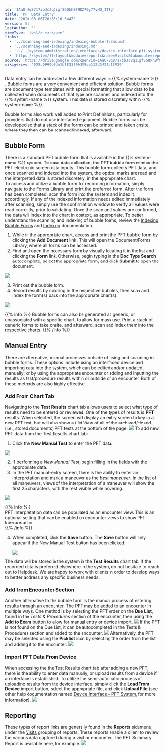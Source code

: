 ```yaml
---
id: '1AaU-2q8717ibJc2q1igfSGQkhBf9D270y77vHQ_ITFg'
title: 'PFT Data Entry'
date: '2020-03-06T20:35:16.544Z'
version: 51
lastAuthor: ''
mimeType: 'text/x-markdown'
links:
  - '../scanning-and-indexing/indexing-bubble-forms.md'
  - '../scanning-and-indexing/indexing.md'
  - '../../system-administration/interfaces/device-interface-pft-system.md'
  - 'https://system/?f=layout&module=reports&name=Visits&tabmodule=reports&t=Visits&tabmodule=reports&tabselect=Visits'
source: 'https://drive.google.com/open?id=1AaU-2q8717ibJc2q1igfSGQkhBf9D270y77vHQ_ITFg'
wikigdrive: '028c9969b6de1b1821f0b338eb112d2421a13029'
---
```

Data entry can be addressed a few different ways in {{% system-name %}} . Bubble forms are a very convenient and efficient solution. Bubble forms are document type templates with special formatting that allow data to be collected when documents of that type are scanned and indexed into the {{% system-name %}} system. This data is stored discretely within {{% system-name %}}.

Bubble forms also work well added to Print Definitions, particularly for providers that do not use interfaced equipment. Bubble forms can be developed so that a stack of the forms can be printed and taken onsite, where they then can be scanned/indexed, afterward.

## Bubble Form

There is a standard PFT bubble form that is available in the {{% system-name %}} system. To ease data collection, the PFT bubble form mimics the PFT electronic screen data inputs. This bubble form collects PFT data, and once scanned and indexed into the system, the optical marks are read and the interpreted data is stored discretely, in the appropriate chart.  
To access and utilize a bubble form for recording information, simply navigate to the Forms Library and print the preferred form. After the form has been completed, scan the form into the system and index it, accordingly. If any of the indexed information needs edited immediately after scanning, simply use the confirmation window to verify all values were read correctly, prior to validating. Once the scan and values are confirmed, the data will index into the chart in context, as appropriate. To better understand the scanning and indexing of bubble forms, review the [Indexing Bubble Forms](../scanning-and-indexing/indexing-bubble-forms.md) and [Indexing](../scanning-and-indexing/indexing.md) documentation.

1. While in the appropriate chart, access and print the PFT bubble form by clicking the <strong>Add Document</strong> link. This will open the Document/Forms Library, where all forms can be accessed.
2. Find and open the necessary form by visually locating it in the list and clicking the <strong>Form</strong> link. Otherwise, begin typing in the <strong>Doc Type Search</strong> autocomplete, select the appropriate form, and click <strong>Submit</strong> to open the document.

![](../pft-data-entry.assets/bc0ac72ed5cb5dd1dab69eb7d15cea0f.png)

3. Print out the bubble form.
4. Record results by coloring in the respective bubbles, then scan and index the form(s) back into the appropriate chart(s).

![](../pft-data-entry.assets/fc79d30f14e9152ebc517bff841487d2.png)

{{% info %}}
Bubble forms can also be generated as generic, or unassociated with a specific chart, to allow for mass use. Print a stack of generic forms to take onsite, and afterward, scan and index them into the respective charts.
{{% /info %}}

## Manual Entry

There are alternative, manual processes outside of using and scanning in bubble forms. These options include using an interfaced device and importing data into the system, which can be edited and/or updated, manually; or by using the appropriate encounter or adding and inputting the results as test/procedure results within or outside of an encounter. Both of these methods are also highly effective.

### Add From Chart Tab

Navigating to the **Test Results** chart tab allows users to select what type of results need to be entered or reviewed. One of the types of results is **PFT** results. When selected, the screen will display an entry screen to key in a new PFT test, but will also show a *List View* of all of the archived/closed (i.e., stored documents) PFT tests at the bottom of the page.
![](../pft-data-entry.assets/5b72dd6d4f64cdc48e436c491d2d0d0c.png)
To add new PFT data from the Test Results chart tab:

1. Click the <strong>New Manual Test</strong> to enter the PFT data.

![](../pft-data-entry.assets/8aec71e04fb579a98ebf4fcae91c888f.png)

2. If performing a <em>New Manual Test</em>, begin filling in the fields with the appropriate data.
3. In the PFT manual-entry screen, there is the ability to enter an interpretation and mark a maneuver as the <em>best maneuver</em>. In the list of all maneuvers, views of the interpretation of a maneuver will show the first 25 characters, with the rest visible while hovering.

![](../pft-data-entry.assets/ff720f7461c33c77ac2f5698dd2a425f.png)

{{% info %}}  
PFT Interpretation data can be populated as an encounter view. This is an optional setting that can be enabled on encounter views to show PFT Interpretation.  
{{% /info %}}

4. When completed, click the <strong>Save</strong> button. The <strong>Save</strong> button will only appear if the New Manual Test button has been clicked.

   ![](../pft-data-entry.assets/b740b08dfdae3b71153ebc4d12a80e72.png)

The data will be stored in the system in the **Test Results** chart tab. If the recorded data is preferred elsewhere in the system, do not hesitate to reach out to Helpdesk. We are happy to work with clients in order to develop ways to better address any specific business needs.

### Add from Encounter Section

Another alternative to the bubble form is the manual process of entering results through an encounter.
The PFT may be added to an encounter in multiple ways. One method is by selecting the PFT order on the **Due List**, found in the *Tests & Procedures* section of the encounter, then using the **Add to Exam** button to allow for manual entry or device import.
![](../pft-data-entry.assets/6cd223a6fefb19dd81d2e65d06c954f7.png)
If the PFT is not found on the Due List, it can be autocompleted in the Tests & Procedures section and added to the encounter.
![](../pft-data-entry.assets/0a4a7aa1812c4b95706ddcaed7a4669e.png)
Alternatively, the PFT may be selected using the **Picklist** icon by selecting the order from the list and adding it to the encounter.
![](../pft-data-entry.assets/d0397840f58fc906db182299c2006f0a.png)

### Import PFT Data From Device

When accessing the the Test Results chart tab after adding a new PFT, there is the ability to enter data manually, or upload results from a device if an interface is established. To utilize the semi-automatic process of uploading results from the device interface, simply click the **Load From Device** import button, select the appropriate file, and click **Upload File** (see other help documentation named [Device Interface – PFT System](../../system-administration/interfaces/device-interface-pft-system.md), for more information).
![](../pft-data-entry.assets/922ed688e4897d27476053def47f9c86.png)

## Reporting

These types of report links are generally found in the **Reports** sidemenu, under the [Visits](https://system/?f=layout&module=reports&name=Visits&tabmodule=reports&t=Visits&tabmodule=reports&tabselect=Visits) grouping of reports. These reports enable a client to review the various data captured during a visit or encounter. The PFT Summary Report is available here, for example.
![](../pft-data-entry.assets/e9ba582146e4a9234b994517c3a83443.png)
